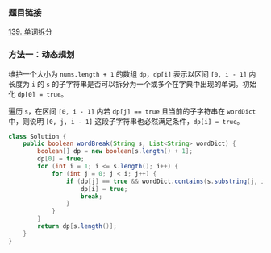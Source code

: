 ### 题目链接
[139. 单词拆分](https://leetcode.cn/problems/word-break)

### 方法一：动态规划
维护一个大小为 `nums.length + 1` 的数组 `dp`，`dp[i]` 表示以区间 `[0, i - 1]` 内长度为 `i` 的 `s` 的子字符串是否可以拆分为一个或多个在字典中出现的单词。初始化 `dp[0] = true`。

遍历 `s`，在区间 `[0, i - 1]` 内若 `dp[j] == true` 且当前的子字符串在 `wordDict` 中，则说明 `[0, j, i - 1]` 这段子字符串也必然满足条件，`dp[i] = true`。

```Java
class Solution {
    public boolean wordBreak(String s, List<String> wordDict) {
        boolean[] dp = new boolean[s.length() + 1];
        dp[0] = true;
        for (int i = 1; i <= s.length(); i++) {
            for (int j = 0; j < i; j++) {
                if (dp[j] == true && wordDict.contains(s.substring(j, i)) == true) {
                    dp[i] = true;
                    break;
                }
            }
        }
        return dp[s.length()];
    }
}
```